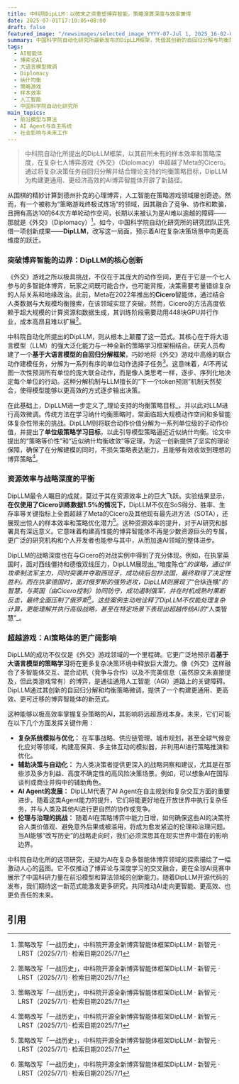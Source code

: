 ```yaml
---
title: 中科院DipLLM：以微末之资重塑博弈智能，策略演算深度与效率兼得
date: 2025-07-01T17:10:05+08:00
draft: false
featured_image: "/newsimages/selected_image_YYYY-07-Jul 1, 2025_16-02-06-492.jpg"
summary: 中国科学院自动化研究所最新发布的DipLLM框架，凭借其创新的自回归分解与均衡策略微调方法，在复杂七人博弈游戏《外交》中，仅用Meta Cicero 1.5%的训练数据就实现了性能超越。这项成果不仅展现了大语言模型在多智能体博弈中的巨大潜力与样本效率，也为构建更通用、更高效且更可迁移的AI策略体提供了全新的范式，预示着AI在复杂决策场景中的更广阔应用前景。
tags: 
  - AI智能体
  - 博弈论AI
  - 大语言模型微调
  - Diplomacy
  - 纳什均衡
  - 策略游戏
  - 样本效率
  - 人工智能
  - 中国科学院自动化研究所
main_topics: 
  - 前沿模型与算法
  - AI Agent与自主系统
  - 社会影响与未来工作
---
```


> 中科院自动化所提出的DipLLM框架，以其前所未有的样本效率和策略深度，在复杂七人博弈游戏《外交》（Diplomacy）中超越了Meta的Cicero。通过将复杂决策任务自回归分解并结合理论支持的均衡策略目标，DipLLM为构建更通用、更经济高效的AI博弈智能体开辟了新路径。

从围棋的精妙计算到德州扑克的心理博弈，人工智能在策略游戏领域屡创奇迹。然而，有一个被称为“策略游戏终极试炼场”的领域，因其融合了竞争、协作和欺骗，且拥有高达10的64次方单轮动作空间，长期以来被认为是AI难以逾越的障碍——那就是《外交》（Diplomacy）[^1]。如今，中国科学院自动化研究所的研究团队正凭借一项创新成果——**DipLLM**，改写这一局面，预示着AI在复杂决策场景中向更高维度的跃迁。

### 突破博弈智能的边界：DipLLM的核心创新

《外交》游戏之所以极具挑战，不仅在于其庞大的动作空间，更在于它是一个七人参与的多智能体博弈，玩家之间既可能合作，也可能背叛，决策需要考量错综复杂的人际关系和地缘政治。此前，Meta在2022年推出的**Cicero**智能体，通过结合人类数据与大规模均衡搜索，在该领域实现了突破。然而，Cicero的方法高度依赖于超大规模的计算资源和数据生成，其训练阶段需要动用448块GPU并行作业，成本高昂且难以扩展[^1]。

中科院自动化所提出的DipLLM，则从根本上颠覆了这一范式。其核心在于将大语言模型（LLM）的强大泛化能力与一种全新的策略学习框架相结合。研究人员构建了一个**基于大语言模型的自回归分解框架**，巧妙地将《外交》游戏中高维的联合动作建模任务，分解为一系列有序的单位动作选择子任务[^1]。这意味着，AI不再试图一次性预测所有单位的庞大联合动作，而是像人类思考一样，逐步、序列化地决定每个单位的行动。这种分解机制与LLM擅长的“下一个token预测”机制天然契合，使得模型能够以更高效的方式逐步输出决策。

在此基础上，DipLLM进一步定义了_理论支持的均衡策略目标_，并以此对LLM进行高效微调。传统方法在学习纳什均衡策略时，常面临超大规模动作空间和多智能体复杂性带来的挑战。DipLLM则将联合动作价值分解为一系列单位级的子动作价值，并提出了**单位级策略学习目标**，以此引导模型策略逼近近似纳什均衡。论文中提出的“策略等价性”和“近似纳什均衡收敛”等定理，为这一创新提供了坚实的理论保障，确保了在分解建模的同时，不损失策略表达能力，且能够有效收敛到理想的博弈策略[^1]。

### 资源效率与战略深度的平衡

DipLLM最令人瞩目的成就，莫过于其在资源效率上的巨大飞跃。实验结果显示，**在仅使用了Cicero训练数据1.5%的情况下**，DipLLM不仅在SoS得分、胜率、生存率等关键指标上全面超越了Meta的Cicero及其他现有最先进方法（SOTA），还展现出惊人的样本效率和策略优化潜力[^1]。这种资源效率的提升，对于AI研究和部署具有深远意义。它意味着构建高性能的博弈智能体不再是少数资源巨头的专属，更广泛的研究机构和个人开发者也能参与其中，从而加速AI领域的整体进步。

DipLLM的战略深度也在与Cicero的对战实例中得到了充分体现。例如，在执掌英国时，面对西线僵持和德俄双线压力，DipLLM展现出_“暗度陈仓”_的谋略，通过佯攻牵制法军主力，同时突袭并夺取西班牙，成功绕后包抄法国，最终取得了决定性胜利。而在执掌德国时，面对俄罗斯的强势进攻，DipLLM则展现了_“合纵连横”_的智慧，与英国（由Cicero控制）协同防守，成功遏制俄军，并在时机成熟时果断反击，最终全面压制了俄罗斯[^1]。这些案例生动地诠释了DipLLM不仅能处理复杂计算，更能理解并执行高级战略，甚至在特定场景下表现出超越传统AI的_“人类智慧”_。

### 超越游戏：AI策略体的更广阔影响

DipLLM的成功不仅仅是《外交》游戏领域的一个里程碑。它更广泛地预示着**基于大语言模型的策略学习**将在更多复杂决策环境中释放巨大潜力。像《外交》这样融合了多智能体交互、混合动机（竞争与合作）以及不完美信息（虽然原文未直接提及，但此类游戏常有）的博弈，是通往通用人工智能（AGI）道路上的关键障碍。DipLLM通过其创新的自回归分解和均衡策略微调，提供了一个构建更通用、更高效、更可迁移的博弈智能体的新范式。

这种能够以极高效率掌握复杂策略的AI，其影响将远超游戏本身。未来，它们可能在以下几个方面发挥关键作用：

*   **复杂系统模拟与优化：** 在军事战略、供应链管理、城市规划，甚至全球气候变化应对等领域，构建高保真、多主体互动的模拟器，并利用AI进行策略推演和优化。
*   **辅助决策与自动化：** 为人类决策者提供更深入的战略洞察和建议，尤其是在那些涉及多方利益、高度不确定性的高风险决策场景。例如，可以想象AI在国际谈判或商业并购中的辅助角色。
*   **AI Agent的发展：** DipLLM代表了AI Agent在自主规划和复杂交互方面的重要进步。随着这类Agent能力的提升，它们将能更好地在开放世界中执行复杂任务，并与人类及其他AI进行更自然的协作或竞争。
*   **伦理与治理的挑战：** 随着AI在策略博弈中能力日增，如何确保这些AI的决策符合人类价值观、避免意外后果或被滥用，将成为愈发紧迫的伦理和治理问题。当AI能够“改写历史”的战略走向时，我们必须深思其在现实世界中潜在的影响边界。

中科院自动化所的这项研究，无疑为AI在复杂多智能体博弈领域的探索描绘了一幅激动人心的蓝图。它不仅推动了博弈论与深度学习的交叉融合，更在全球AI竞赛中展示了中国科研力量在前沿模型和算法领域的创新能力。随着DipLLM开源代码的发布，我们期待这一新范式能激发更多研究，共同推动AI走向更智能、更高效、也更负责任的未来。

## 引用
[^1]: 策略改写「一战历史」，中科院开源全新博弈智能体框架DipLLM · 新智元 · LRST（2025/7/1）· 检索日期2025/7/1
[^2]: 策略改写「一战历史」，中科院开源全新博弈智能体框架DipLLM - 36氪 · 36氪（2025/7/1）· 检索日期2025/7/1
[^3]: 复课后的阿富汗大学教室→ - 北美生活引擎 · 北美生活引擎（未知）· 检索日期2025/7/1
[^4]: 不法贷款中介有多“坑”？这些案例触目惊心→ - 北美生活引擎 · 北美生活引擎（未知）· 检索日期2025/7/1
